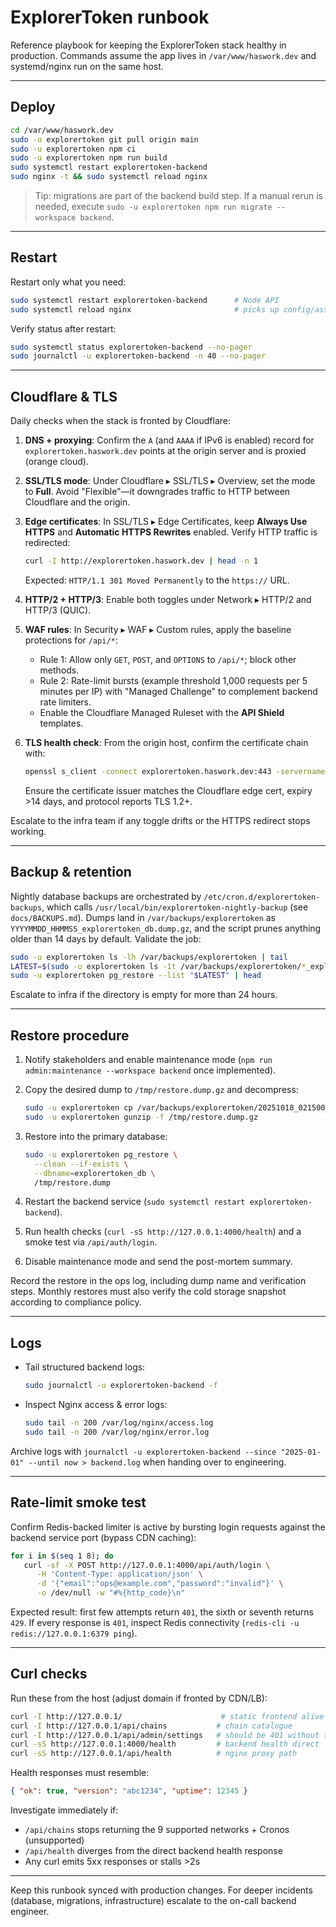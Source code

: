 # ExplorerToken runbook

Reference playbook for keeping the ExplorerToken stack healthy in production. Commands assume the app lives in `/var/www/haswork.dev` and systemd/nginx run on the same host.

---

## Deploy

```bash
cd /var/www/haswork.dev
sudo -u explorertoken git pull origin main
sudo -u explorertoken npm ci
sudo -u explorertoken npm run build
sudo systemctl restart explorertoken-backend
sudo nginx -t && sudo systemctl reload nginx
```

> Tip: migrations are part of the backend build step. If a manual rerun is needed, execute `sudo -u explorertoken npm run migrate --workspace backend`.

---

## Restart

Restart only what you need:

```bash
sudo systemctl restart explorertoken-backend      # Node API
sudo systemctl reload nginx                       # picks up config/asset changes
```

Verify status after restart:

```bash
sudo systemctl status explorertoken-backend --no-pager
sudo journalctl -u explorertoken-backend -n 40 --no-pager
```

---

## Cloudflare & TLS

Daily checks when the stack is fronted by Cloudflare:

1. **DNS + proxying**: Confirm the `A` (and `AAAA` if IPv6 is enabled) record for `explorertoken.haswork.dev` points at the origin server and is proxied (orange cloud).
2. **SSL/TLS mode**: Under Cloudflare ▸ SSL/TLS ▸ Overview, set the mode to **Full**. Avoid "Flexible"—it downgrades traffic to HTTP between Cloudflare and the origin.
3. **Edge certificates**: In SSL/TLS ▸ Edge Certificates, keep **Always Use HTTPS** and **Automatic HTTPS Rewrites** enabled. Verify HTTP traffic is redirected:

   ```bash
   curl -I http://explorertoken.haswork.dev | head -n 1
   ```

   Expected: `HTTP/1.1 301 Moved Permanently` to the `https://` URL.

4. **HTTP/2 + HTTP/3**: Enable both toggles under Network ▸ HTTP/2 and HTTP/3 (QUIC).
5. **WAF rules**: In Security ▸ WAF ▸ Custom rules, apply the baseline protections for `/api/*`:
   - Rule 1: Allow only `GET`, `POST`, and `OPTIONS` to `/api/*`; block other methods.
   - Rule 2: Rate-limit bursts (example threshold 1,000 requests per 5 minutes per IP) with "Managed Challenge" to complement backend rate limiters.
   - Enable the Cloudflare Managed Ruleset with the **API Shield** templates.
6. **TLS health check**: From the origin host, confirm the certificate chain with:

   ```bash
   openssl s_client -connect explorertoken.haswork.dev:443 -servername explorertoken.haswork.dev -quiet <<<"QUIT"
   ```

   Ensure the certificate issuer matches the Cloudflare edge cert, expiry >14 days, and protocol reports TLS 1.2+.

Escalate to the infra team if any toggle drifts or the HTTPS redirect stops working.

---

## Backup & retention

Nightly database backups are orchestrated by `/etc/cron.d/explorertoken-backups`, which calls `/usr/local/bin/explorertoken-nightly-backup` (see `docs/BACKUPS.md`). Dumps land in `/var/backups/explorertoken` as `YYYYMMDD_HHMMSS_explorertoken_db.dump.gz`, and the script prunes anything older than 14 days by default. Validate the job:

```bash
sudo -u explorertoken ls -lh /var/backups/explorertoken | tail
LATEST=$(sudo -u explorertoken ls -1t /var/backups/explorertoken/*_explorertoken_db.dump.gz | head -n1)
sudo -u explorertoken pg_restore --list "$LATEST" | head
```

Escalate to infra if the directory is empty for more than 24 hours.

---

## Restore procedure

1. Notify stakeholders and enable maintenance mode (`npm run admin:maintenance --workspace backend` once implemented).
2. Copy the desired dump to `/tmp/restore.dump.gz` and decompress:

   ```bash
   sudo -u explorertoken cp /var/backups/explorertoken/20251018_021500_explorertoken_db.dump.gz /tmp/restore.dump.gz
   sudo -u explorertoken gunzip -f /tmp/restore.dump.gz
   ```

3. Restore into the primary database:

   ```bash
   sudo -u explorertoken pg_restore \
     --clean --if-exists \
     --dbname=explorertoken_db \
     /tmp/restore.dump
   ```

4. Restart the backend service (`sudo systemctl restart explorertoken-backend`).
5. Run health checks (`curl -sS http://127.0.0.1:4000/health`) and a smoke test via `/api/auth/login`.
6. Disable maintenance mode and send the post-mortem summary.

Record the restore in the ops log, including dump name and verification steps. Monthly restores must also verify the cold storage snapshot according to compliance policy.

---

## Logs

- Tail structured backend logs:

  ```bash
  sudo journalctl -u explorertoken-backend -f
  ```

- Inspect Nginx access & error logs:

  ```bash
  sudo tail -n 200 /var/log/nginx/access.log
  sudo tail -n 200 /var/log/nginx/error.log
  ```

Archive logs with `journalctl -u explorertoken-backend --since "2025-01-01" --until now > backend.log` when handing over to engineering.

---

## Rate-limit smoke test

Confirm Redis-backed limiter is active by bursting login requests against the backend service port (bypass CDN caching):

```bash
for i in $(seq 1 8); do
   curl -sf -X POST http://127.0.0.1:4000/api/auth/login \
      -H 'Content-Type: application/json' \
      -d '{"email":"ops@example.com","password":"invalid"}' \
      -o /dev/null -w "#%{http_code}\n"

```

Expected result: first few attempts return `401`, the sixth or seventh returns `429`. If every response is `401`, inspect Redis connectivity (`redis-cli -u redis://127.0.0.1:6379 ping`).

---

## Curl checks

Run these from the host (adjust domain if fronted by CDN/LB):

```bash
curl -I http://127.0.0.1/                      # static frontend alive
curl -I http://127.0.0.1/api/chains           # chain catalogue
curl -I http://127.0.0.1/api/admin/settings   # should be 401 without token
curl -sS http://127.0.0.1:4000/health         # backend health direct
curl -sS http://127.0.0.1/api/health          # nginx proxy path
```

Health responses must resemble:

```json
{ "ok": true, "version": "abc1234", "uptime": 12345 }
```

Investigate immediately if:

- `/api/chains` stops returning the 9 supported networks + Cronos (unsupported)
- `/api/health` diverges from the direct backend health response
- Any curl emits 5xx responses or stalls >2s

---

Keep this runbook synced with production changes. For deeper incidents (database, migrations, infrastructure) escalate to the on-call backend engineer.

